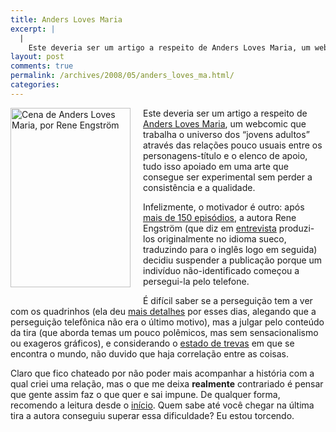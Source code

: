 ```yaml
---
title: Anders Loves Maria
excerpt: |
  |
    Este deveria ser um artigo a respeito de Anders Loves Maria, um webcomic que trabalha o universo dos "jovens adultos" através das relações pouco usuais entre os personagens-título e o elenco de apoio, tudo isso apoiado em uma arte que...
layout: post
comments: true
permalink: /archives/2008/05/anders_loves_ma.html/
categories:
---
```

<span class="mt-enclosure mt-enclosure-image"><img title="Cena de Anders Loves Maria, por Rene Engström" src="//chester.me/archives/img/2008-02-07.png" width="192" height="287" class="mt-image-left" style="float: left; margin: 0 20px 20px 0;" /></span>Este deveria ser um artigo a respeito de [Anders Loves Maria][1], um webcomic que trabalha o universo dos &#8220;jovens adultos&#8221; através das relações pouco usuais entre os personagens-título e o elenco de apoio, tudo isso apoiado em uma arte que consegue ser experimental sem perder a consistência e a qualidade.

Infelizmente, o motivador é outro: após [mais de 150 episódios][2], a autora Rene Engström (que diz em [entrevista][3] produzi-los originalmente no idioma sueco, traduzindo para o inglês logo em seguida) decidiu suspender a publicação porque um indivíduo não-identificado começou a persegui-la pelo telefone.

É difícil saber se a perseguição tem a ver com os quadrinhos (ela deu [mais detalhes][4] por esses dias, alegando que a perseguição telefônica não era o último motivo), mas a julgar pelo conteúdo da tira (que aborda temas um pouco polêmicos, mas sem sensacionalismo ou exageros gráficos), e considerando o [estado de trevas][5] em que se encontra o mundo, não duvido que haja correlação entre as coisas.

Claro que fico chateado por não poder mais acompanhar a história com a qual criei uma relação, mas o que me deixa **realmente** contrariado é pensar que gente assim faz o que quer e sai impune. De qualquer forma, recomendo a leitura desde o [início][6]. Quem sabe até você chegar na última tira a autora conseguiu superar essa dificuldade? Eu estou torcendo.

 [1]: http://anderslovesmaria.reneengstrom.com/
 [2]: http://anderslovesmaria.reneengstrom.com/narchives.php
 [3]: http://www.comicmix.com/news/2008/03/07/rene-engstrom-on-anders-loves-maria/
 [4]: http://eggstorm.livejournal.com/2335.html
 [5]: http://observatorio.ultimosegundo.ig.com.br/artigos.asp?cod=278OFC001
 [6]: http://anderslovesmaria.reneengstrom.com/2006/09/11/2006-09-11/
